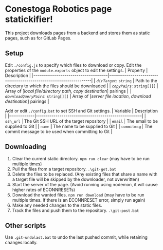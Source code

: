 # Conestoga Robotics page statickifier!
This project downloads pages from a backend and stores them as static pages, such as for GitLab Pages.

## Setup
Edit `./config.js` to specify which files to download or copy. Edit the properties of the `module.exports`
object to edit the settings.
| Property                             | Description                                                         |
|--------------------------------------|---------------------------------------------------------------------|
| *`dirTarget`*: `string`              | Path to the directory to which the files should be downloaded       |
| *`copyPairs`*: `string[][]`          | Array of [*local file/directory path*, *copy destination*] pairings |
| *`downloadQueryPairs`*: `string[][]` | Array of [*server file location*, *download destination*] pairings  |

Add or edit `./config.bat` to set SSH and Git settings.
| Variable    | Description                                          |
|-------------|------------------------------------------------------|
| `ssh_url`   | The Git SSH URL of the target repository             |
| `email`     | The email to be supplied to Git                      |
| `name`      | The name to be supplied to Git                       |
| `commitmsg` | The commit message to be used when committing to Git |

## Downloading
1. Clear the current static directory. `npm run clear` (may have to be run multiple times)
2. Pull the files from a target repository. `.\git-get.bat`
3. Delete the files to be replaced. (Any existing files that share a name with a target file will be skipped by the downloader, not overwritten)
4. Start the server of the page. (Avoid running using nodemon, it will cause higher rates of ECONNRESETs)
5. Download the wanted files. `npm run download` (may have to be run multiple times. If there is an ECONNRESET error, simply run again)
6. Make any needed changes to the static files.
7. Track the files and push them to the repository. `.\git-post.bat`

## Other scripts
Use `.git-undolast.bat` to undo the last pushed commit, while retaining changes locally.